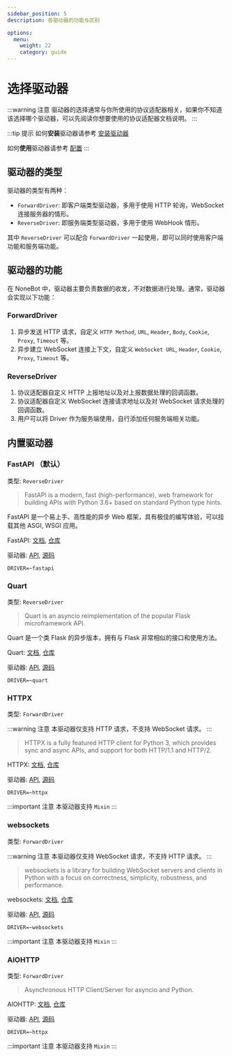 ```yaml
---
sidebar_position: 5
description: 各驱动器的功能与区别

options:
  menu:
    weight: 22
    category: guide
---
```


# 选择驱动器

:::warning 注意
驱动器的选择通常与你所使用的协议适配器相关，如果你不知道该选择哪个驱动器，可以先阅读你想要使用的协议适配器文档说明。
:::

:::tip 提示
如何**安装**驱动器请参考 [安装驱动器](../start/install-driver.md)

如何**使用**驱动器请参考 [配置](./configuration.md#driver)
:::

## 驱动器的类型

驱动器的类型有两种：

- `ForwardDriver`: 即客户端类型驱动器，多用于使用 HTTP 轮询，WebSocket 连接服务器的情形。
- `ReverseDriver`: 即服务端类型驱动器，多用于使用 WebHook 情形。

其中 `ReverseDriver` 可以配合 `ForwardDriver` 一起使用，即可以同时使用客户端功能和服务端功能。

## 驱动器的功能

在 NoneBot 中，驱动器主要负责数据的收发，不对数据进行处理。通常，驱动器会实现以下功能：

### ForwardDriver

1. 异步发送 HTTP 请求，自定义 `HTTP Method`, `URL`, `Header`, `Body`, `Cookie`, `Proxy`, `Timeout` 等。
2. 异步建立 WebSocket 连接上下文，自定义 `WebSocket URL`, `Header`, `Cookie`, `Proxy`, `Timeout` 等。

### ReverseDriver

1. 协议适配器自定义 HTTP 上报地址以及对上报数据处理的回调函数。
2. 协议适配器自定义 WebSocket 连接请求地址以及对 WebSocket 请求处理的回调函数。
3. 用户可以将 Driver 作为服务端使用，自行添加任何服务端相关功能。

## 内置驱动器

### FastAPI （默认）

类型: `ReverseDriver`

> FastAPI is a modern, fast (high-performance), web framework for building APIs with Python 3.6+ based on standard Python type hints.

FastAPI 是一个易上手、高性能的异步 Web 框架，具有极佳的编写体验，可以挂载其他 ASGI, WSGI 应用。

FastAPI: [文档](https://fastapi.tiangolo.com/), [仓库](https://github.com/tiangolo/fastapi)

驱动器: [API](../api/drivers/fastapi.md), [源码](https://github.com/nonebot/nonebot2/blob/master/nonebot/drivers/fastapi.py)

```env
DRIVER=~fastapi
```

### Quart

类型: `ReverseDriver`

> Quart is an asyncio reimplementation of the popular Flask microframework API.

Quart 是一个类 Flask 的异步版本，拥有与 Flask 非常相似的接口和使用方法。

Quart: [文档](https://pgjones.gitlab.io/quart/), [仓库](https://gitlab.com/pgjones/quart)

驱动器: [API](../api/drivers/quart.md), [源码](https://github.com/nonebot/nonebot2/blob/master/nonebot/drivers/quart.py)

```env
DRIVER=~quart
```

### HTTPX

类型: `ForwardDriver`

:::warning 注意
本驱动器仅支持 HTTP 请求，不支持 WebSocket 请求。
:::

> HTTPX is a fully featured HTTP client for Python 3, which provides sync and async APIs, and support for both HTTP/1.1 and HTTP/2.

HTTPX: [文档](https://www.python-httpx.org/), [仓库](https://github.com/encode/httpx/)

驱动器: [API](../api/drivers/httpx.md), [源码](https://github.com/nonebot/nonebot2/blob/master/nonebot/drivers/httpx.py)

```env
DRIVER=~httpx
```

:::important 注意
本驱动器支持 `Mixin`
:::

### websockets

类型: `ForwardDriver`

:::warning 注意
本驱动器仅支持 WebSocket 请求，不支持 HTTP 请求。
:::

> websockets is a library for building WebSocket servers and clients in Python with a focus on correctness, simplicity, robustness, and performance.

websockets: [文档](https://websockets.readthedocs.io/en/stable/), [仓库](https://github.com/aaugustin/websockets)

驱动器: [API](../api/drivers/websockets.md), [源码](https://github.com/nonebot/nonebot2/blob/master/nonebot/drivers/websockets.py)

```env
DRIVER=~websockets
```

:::important 注意
本驱动器支持 `Mixin`
:::

### AIOHTTP

类型: `ForwardDriver`

> Asynchronous HTTP Client/Server for asyncio and Python.

AIOHTTP: [文档](https://docs.aiohttp.org/en/stable/), [仓库](https://github.com/aio-libs/aiohttp)

驱动器: [API](../api/drivers/aiohttp.md), [源码](https://github.com/nonebot/nonebot2/blob/master/nonebot/drivers/aiohttp.py)

```env
DRIVER=~httpx
```

:::important 注意
本驱动器支持 `Mixin`
:::
